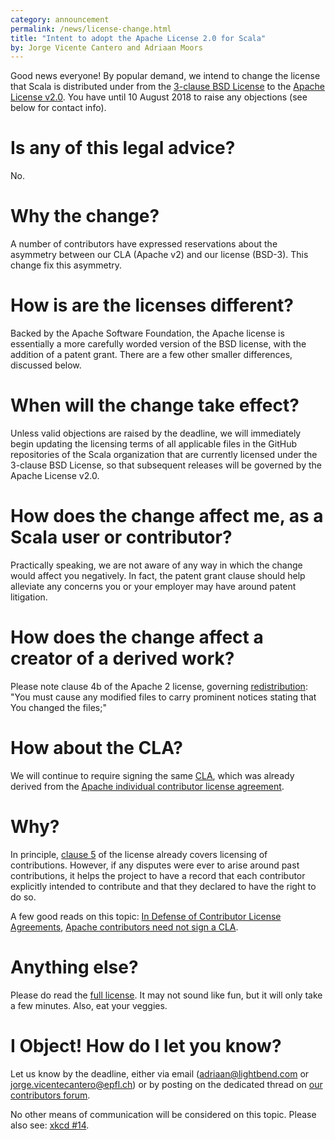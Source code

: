 ```yaml
---
category: announcement
permalink: /news/license-change.html
title: "Intent to adopt the Apache License 2.0 for Scala"
by: Jorge Vicente Cantero and Adriaan Moors
---
```


Good news everyone! By popular demand, we intend to change the license that Scala is distributed under
from the [3-clause BSD License](https://github.com/scala/scala/blob/2.13.x/LICENSE) to the [Apache License v2.0](https://www.apache.org/licenses/LICENSE-2.0.html).
You have until 10 August 2018 to raise any objections (see below for contact info).

# Is any of this legal advice?
No.

# Why the change?
A number of contributors have expressed reservations about the asymmetry between our CLA (Apache v2) and our license (BSD-3).
This change fix this asymmetry.

# How is are the licenses different?
Backed by the Apache Software Foundation, the Apache license is essentially a more carefully worded version of the BSD license, with the addition of a patent grant.
There are a few other smaller differences, discussed below.

# When will the change take effect?
Unless valid objections are raised by the deadline, we will immediately begin updating the licensing terms of all applicable files in the
GitHub repositories of the Scala organization that are currently licensed under the 3-clause BSD License,
so that subsequent releases will be governed by the Apache License v2.0.

# How does the change affect me, as a Scala user or contributor?
Practically speaking, we are not aware of any way in which the change would affect you negatively.
In fact, the patent grant clause should help alleviate any concerns you or your employer may have around patent litigation.

# How does the change affect a creator of a derived work?
Please note clause 4b of the Apache 2 license, governing [redistribution](https://www.apache.org/licenses/LICENSE-2.0.html#redistribution):
"You must cause any modified files to carry prominent notices stating that You changed the files;"

# How about the CLA?
We will continue to require signing the same [CLA](https://www.lightbend.com/contribute/cla/scala/current), which was already derived from
the [Apache individual contributor license agreement](https://www.apache.org/licenses/icla.pdf).

# Why?
In principle, [clause 5](https://www.apache.org/licenses/LICENSE-2.0.html#contributions) of the license already covers licensing of contributions.
However, if any disputes were ever to arise around past contributions, it helps the project to have a record that each contributor
explicitly intended to contribute and that they declared to have the right to do so.

A few good reads on this topic: [
In Defense of Contributor License Agreements](https://julien.ponge.org/blog/in-defense-of-contributor-license-agreements/), [Apache contributors need not sign a CLA](http://apetro.ghost.io/apache-contributors-no-cla/).

# Anything else?
Please do read the [full license](https://www.apache.org/licenses/LICENSE-2.0.html). It may not sound like fun, but it will only take a few minutes.
Also, eat your veggies.

# I Object! How do I let you know?
Let us know by the deadline, either via email (adriaan@lightbend.com or jorge.vicentecantero@epfl.ch) or by posting on the dedicated thread
on [our contributors forum](https://contributors.scala-lang.org/t/moving-to-the-apache-v2-0-license/1859).

No other means of communication will be considered on this topic. Please also see: [xkcd #14](https://xkcd.com/14/).
